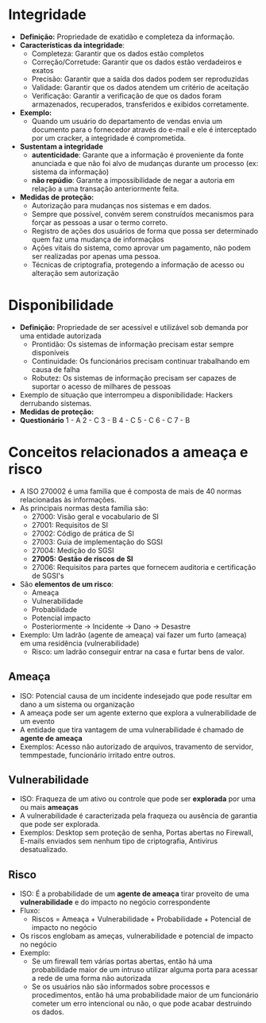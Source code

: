 # Integridade

- **Definição:** Propriedade de exatidão e completeza da informação.
- **Características da integridade**:
    - Completeza: Garantir que os dados estão completos
    - Correção/Corretude: Garantir que os dados estão verdadeiros e exatos
    - Precisão: Garantir que a saída dos dados podem ser reproduzidas
    - Validade: Garantir que os dados atendem um critério de aceitação
    - Verificação: Garantir a verificação de que os dados foram armazenados, recuperados, transferidos e exibidos corretamente.
- **Exemplo:**
    - Quando um usuário do departamento de vendas envia um documento para o fornecedor através do e-mail e ele é interceptado por um cracker, a integridade é comprometida.
- **Sustentam a integridade**
    - **autenticidade**: Garante que a informação é proveniente da fonte anunciada e que não foi alvo de mudanças durante um processo (ex: sistema da informação)
    - **não repúdio**: Garante a impossibilidade de negar a autoria em relação a uma transação anteriormente feita.
- **Medidas de proteção:**
    - Autorização para mudanças nos sistemas e em dados.
    - Sempre que possível, convém serem construídos mecanismos para forçar as pessoas a usar o termo correto.
    - Registro de ações dos usuários de forma que possa ser determinado quem faz uma mudança de informaçãos
    - Ações vitais do sistema, como aprovar um pagamento, não podem ser realizadas por apenas uma pessoa.
    - Técnicas de criptografia, protegendo a informação de acesso ou alteração sem autorização  

# Disponibilidade

- **Definição:** Propriedade de ser acessível e utilizável sob demanda por uma entidade autorizada
    - Prontidão: Os sistemas de informação precisam estar sempre disponíveis
    - Continuidade: Os funcionários precisam continuar trabalhando em causa de falha
    - Robutez: Os sistemas de informação precisam ser capazes de suportar o acesso de milhares de pessoas
- Exemplo de situação que interrompeu a disponibilidade: Hackers derrubando sistemas.
- **Medidas de proteção:**
- **Questionário**
    1
        - A
    2
        - C
    3
        - B
    4
        - C
    5
        - C
    6 
        - C
    7
        - B

# Conceitos relacionados a ameaça e risco

- A ISO 270002 é uma familia que é composta de mais de 40 normas relacionadas às informações.
- As principais normas desta família são:
    - 27000: Visão geral e vocabulario de SI
    - 27001: Requisitos de SI
    - 27002: Código de prática de SI
    - 27003: Guia de implementação do SGSI
    - 27004: Medição do SGSI
    - **27005: Gestão de riscos de SI**
    - 27006: Requisitos para partes que fornecem auditoria e certificação de SGSI's
- São **elementos de um risco**:
    - Ameaça
    - Vulnerabilidade
    - Probabilidade
    - Potencial impacto
    - Posteriormente -> Incidente -> Dano -> Desastre
- Exemplo: Um ladrão (agente de ameaça) vai fazer um furto (ameaça) em uma residência (vulnerabilidade)
    - Risco: um ladrão conseguir entrar na casa e furtar bens de valor.

## Ameaça

- ISO: Potencial causa de um incidente indesejado que pode resultar em dano a um sistema ou organização
- A ameaça pode ser um agente externo que explora a vulnerabilidade de um evento
- A entidade que tira vantagem de uma vulnerabilidade é chamado de **agente de ameaça**
- Exemplos: Acesso não autorizado de arquivos, travamento de servidor, temmpestade, funcionário irritado entre outros.

## Vulnerabilidade

- ISO: Fraqueza de um ativo ou controle que pode ser **explorada** por uma ou mais **ameaças**
- A vulnerabilidade é caracterizada pela fraqueza ou ausência de garantia que pode ser explorada.
- Exemplos: Desktop sem proteção de senha, Portas abertas no Firewall, E-mails enviados sem nenhum tipo de criptografia, Antivirus desatualizado.

## Risco

- ISO: É a probabilidade de um **agente de ameaça** tirar proveito de uma **vulnerabilidade** e do impacto no negócio correspondente
- Fluxo:
    - Riscos = Ameaça + Vulnerabilidade + Probabilidade + Potencial de impacto no negócio 
- Os riscos englobam as ameças, vulnerabilidade e potencial de impacto no negócio
- Exemplo:
    - Se um firewall tem várias portas abertas, então há uma probabilidade maior de um intruso utilizar alguma porta para acessar a rede de uma forma não autorizada
    - Se os usuários não são informados sobre processos e procedimentos, então há uma probabilidade maior de um funcionário cometer um erro intencional ou não, o que pode acabar destruindo os dados.









































